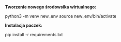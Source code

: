 **Tworzenie nowego środowsika wirtualnego:**

python3 -m venv new_env
source new_env/bin/activate

**Instalacja paczek:**

pip install -r requirements.txt
